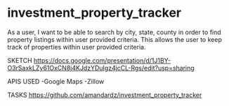 # investment_property_tracker

As a user, I want to be able to search by city, state, county in order to find property listings within user provided criteria.
This allows the user to keep track of properties within user provided criteria.

SKETCH 
https://docs.google.com/presentation/d/1J1BY-O3rSaxkLZy61OxCN8j4KJdzYDuIgz4jcCL-Rgs/edit?usp=sharing

APIS USED 
-Google Maps
-Zillow

TASKS
https://github.com/amandardz/investment_property_tracker
